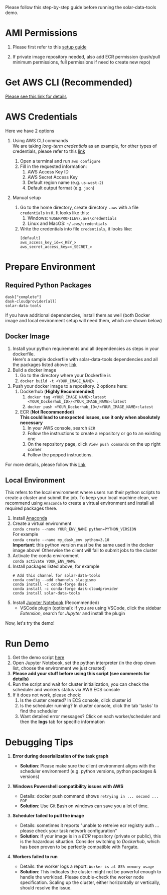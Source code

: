 Please follow this step-by-step guide before running the solar-data-tools demo.

# AMI Permissions
1. Please first refer to this [setup guide](https://cloudprovider.dask.org/en/latest/aws.html#fargate)

2. If private image repository needed, also add ECR permission
   (push/pull minimum permissions, full permissions if need to create new repo)

# Get AWS CLI (Recommended)
[Please see this link for details](https://docs.aws.amazon.com/cli/latest/userguide/getting-started-install.html)

# AWS Credentials
Here we have 2 options
1. Using AWS CLI commands     
   We are taking *long-term credentials* as an example, for other types of credentials, please refer to this [link](https://docs.aws.amazon.com/cli/latest/userguide/getting-started-quickstart.html)
   1. Open a terminal and run `aws configure`
   2. Fill in the requested information:
      1. AWS Access Key ID
      2. AWS Secret Access Key
      3. Default region name (e.g. `us-west-2`)
      4. Default output format (e.g. `json`)

2. Manual setup
   1. Go to the home directory, create directory `.aws` with a file `credentials` in it. It looks like this:  
      1. Windows:  `%USERPROFILE%\.aws\credentials`
      2. Linux and MacOS: `~/.aws/credentials`
   2. Write the credentials into file `credentials`, it looks like:  
        ```
        [default]
        aws_access_key_id=<_KEY_>
        aws_secret_access_key=<_SECRET_>
        ```
# Prepare Environment
## Required Python Packages
```
dask["complete"]  
dask-cloudprovider[all]  
solar-data-tools
```

If you have additional dependencies, install them as well (both Docker image and local environment setup will need them, which are shown below)

## Docker Image

1. Install your python requirements and all dependencies as steps in your dockerfile.  
   Here's a sample dockerfile with solar-data-tools dependencies and all the packages listed above: [link](./Dockerfile)  
2. Build a docker image
   1. Go to the directory where your Dockerfile is
   2. ```docker build -t <YOUR_IMAGE_NAME> .```
3. Push your docker image to a repository. 2 options here:
   1. Dockerhub (**Highly Recommended**)
      1. ```docker tag <YOUR_IMAGE_NAME>:latest <YOUR_Dockerhub_ID>/<YOUR_IMAGE_NAME>:latest```
      2. ```docker push <YOUR_Dockerhub_ID>/<YOUR_IMAGE_NAME>:latest```
   2. ECR  (**Not Recommended**)  
      **This could lead to unexpected issues, use it only when absolutely necessary**
      1. In your AWS console, search `ECR`
      2. Follow the instructions to create a repository or go to an existing one
      3. On the repository page, click `View push commands` on the up right corner
      4. Follow the popped instructions. 

For more details, please follow this [link](https://docs.aws.amazon.com/AmazonECR/latest/userguide/getting-started-cli.html)

## Local Environment
This refers to the local environment where users run their python scripts to create a cluster and submit the job. To keep your local machine clean, we recommend using `Anaconda` to create a virtual environment and install all required packages there.

1.  Install [Anaconda](https://www.anaconda.com/download/)
2.  Create a virtual environment  
   ```conda create --name YOUR_ENV_NAME python=PYTHON_VERSION```  
   For example  
   ```conda create --name my_dask_env python=3.10```  
   **Important**: this python version must be the same used in the docker image above! Otherwise the client will fail to submit jobs to the cluster
3.  Activate the conda environment  
   ```conda activate YOUR_ENV_NAME```
4.  Install packages listed above, for example
      ```
      # Add this channel for solar-data-tools
      conda config --add channels slacgismo                 
      conda install -c conda-forge dask
      conda install -c conda-forge dask-cloudprovider
      conda install solar-data-tools
      ```
5.  Install [Jupyter Notebook](https://jupyter.org/install) (Recommended)
       -  VSCode plugin (optional): if you are using VSCode, click the sidebar *Extension*, search for *Jupyter* and install the plugin

Now, let's try the demo!
# Run Demo
1. Get the demo script [here](./demo.ipynb)
2. Open Jupyter Notebook, set the python interpreter (in the drop down list, choose the environment we just created)
3. **Please add your stuff before using this script (see comments for details)**
4. Run the script and wait for cluster initialization, you can check the scheduler and workers status via AWS ECS console
5. If it does not work, please check:
   1. Is the cluster created? In ECS console, click cluster id
   2. Is the scheduler running? In cluster console, click the tab 'tasks' to find the scheduler
   3. Want detailed error messages? Click on each worker/scheduler and then the **logs** tab for specific information


# Debugging Tips
1. **Error during deserialization of the task graph**   
     - **Solution**:
     Please make sure the client environment aligns with the scheduler environment!  (e.g. python versions, python packages & versions) 

2. **Windows Powershell compatibility issues with AWS** 
   - Details: docker push command shows `retrying in ... second ... EOF`
   - **Solution**: Use Git Bash on windows can save you a lot of time.
3. **Scheduler failed to pull the image**
   -  Details: sometimes it reports "unable to retreive ecr registry auth ... please check your task network configuration"
   - **Solution**: If your image is in a *ECR* repository (private or public), this is the hazardous situation. Consider switching to *Dockerhub*, which has been proven to be perfectly compatible with Fargate.  
4. **Workers failed to run**  
   - Details: the worker logs a report: `Worker is at 85% memory usage`
   - **Solution**: This indicates the cluster might not be powerful enough to handle the workload. Please double-check the worker node specification. Scaling up the cluster, either horizontally or vertically, should resolve the issue.

